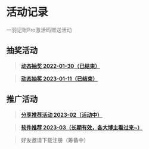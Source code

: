 # 活动记录

<font color=gray>一羽记账Pro激活码赠送活动</font>

## 抽奖活动

> **[动态抽奖 2022-01-30（已结束）](/doc/act/2022-01-30.md)**

> **[动态抽奖 2023-01-11（已结束）](/doc/act/2023-01-11.md)**

## 推广活动

> **[分享推荐活动 2023-02（活动中）](doc/act/2023-02-promoting.md)**

> **[软件推荐 2023-03（长期有效，各大博主看过来~）](/doc/act/2023-03-promoting.md)**

> 好友邀请下载注册（筹备中）
